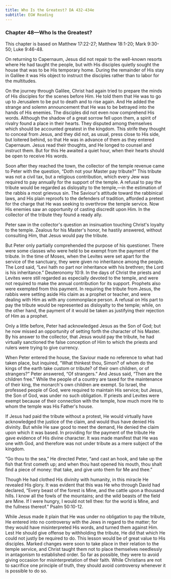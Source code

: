 ```yaml
---
title: Who Is the Greatest? DA 432-434e
subtitle: EGW Reading
---
```


### Chapter 48—Who Is the Greatest?

This chapter is based on Matthew 17:22-27; Matthew 18:1-20; Mark 9:30-50; Luke 9:46-48.

On returning to Capernaum, Jesus did not repair to the well-known resorts where He had taught the people, but with His disciples quietly sought the house that was to be His temporary home. During the remainder of His stay in Galilee it was His object to instruct the disciples rather than to labor for the multitudes.

On the journey through Galilee, Christ had again tried to prepare the minds of His disciples for the scenes before Him. He told them that He was to go up to Jerusalem to be put to death and to rise again. And He added the strange and solemn announcement that He was to be betrayed into the hands of His enemies. The disciples did not even now comprehend His words. Although the shadow of a great sorrow fell upon them, a spirit of rivalry found a place in their hearts. They disputed among themselves which should be accounted greatest in the kingdom. This strife they thought to conceal from Jesus, and they did not, as usual, press close to His side, but loitered behind, so that He was in advance of them as they entered Capernaum. Jesus read their thoughts, and He longed to counsel and instruct them. But for this He awaited a quiet hour, when their hearts should be open to receive His words.

Soon after they reached the town, the collector of the temple revenue came to Peter with the question, “Doth not your Master pay tribute?” This tribute was not a civil tax, but a religious contribution, which every Jew was required to pay annually for the support of the temple. A refusal to pay the tribute would be regarded as disloyalty to the temple,—in the estimation of the rabbis a most grievous sin. The Saviour's attitude toward the rabbinical laws, and His plain reproofs to the defenders of tradition, afforded a pretext for the charge that He was seeking to overthrow the temple service. Now His enemies saw an opportunity of casting discredit upon Him. In the collector of the tribute they found a ready ally.

Peter saw in the collector's question an insinuation touching Christ's loyalty to the temple. Zealous for his Master's honor, he hastily answered, without consulting Him, that Jesus would pay the tribute.

But Peter only partially comprehended the purpose of his questioner. There were some classes who were held to be exempt from the payment of the tribute. In the time of Moses, when the Levites were set apart for the service of the sanctuary, they were given no inheritance among the people. The Lord said, “Levi hath no part nor inheritance with his brethren; the Lord is his inheritance.” Deuteronomy 10:9. In the days of Christ the priests and Levites were still regarded as especially devoted to the temple, and were not required to make the annual contribution for its support. Prophets also were exempted from this payment. In requiring the tribute from Jesus, the rabbis were setting aside His claim as a prophet or teacher, and were dealing with Him as with any commonplace person. A refusal on His part to pay the tribute would be represented as disloyalty to the temple; while, on the other hand, the payment of it would be taken as justifying their rejection of Him as a prophet.

Only a little before, Peter had acknowledged Jesus as the Son of God; but he now missed an opportunity of setting forth the character of his Master. By his answer to the collector, that Jesus would pay the tribute, he had virtually sanctioned the false conception of Him to which the priests and rulers were trying to give currency.

When Peter entered the house, the Saviour made no reference to what had taken place, but inquired, “What thinkest thou, Simon? of whom do the kings of the earth take custom or tribute? of their own children, or of strangers?” Peter answered, “Of strangers.” And Jesus said, “Then are the children free.” While the people of a country are taxed for the maintenance of their king, the monarch's own children are exempt. So Israel, the professed people of God, were required to maintain His service; but Jesus, the Son of God, was under no such obligation. If priests and Levites were exempt because of their connection with the temple, how much more He to whom the temple was His Father's house.

If Jesus had paid the tribute without a protest, He would virtually have acknowledged the justice of the claim, and would thus have denied His divinity. But while He saw good to meet the demand, He denied the claim upon which it was based. In providing for the payment of the tribute He gave evidence of His divine character. It was made manifest that He was one with God, and therefore was not under tribute as a mere subject of the kingdom.

“Go thou to the sea,” He directed Peter, “and cast an hook, and take up the fish that first cometh up; and when thou hast opened his mouth, thou shalt find a piece of money: that take, and give unto them for Me and thee.”

Though He had clothed His divinity with humanity, in this miracle He revealed His glory. It was evident that this was He who through David had declared, “Every beast of the forest is Mine, and the cattle upon a thousand hills. I know all the fowls of the mountains; and the wild beasts of the field are Mine. If I were hungry, I would not tell thee: for the world is Mine, and the fullness thereof.” Psalm 50:10-12.

While Jesus made it plain that He was under no obligation to pay the tribute, He entered into no controversy with the Jews in regard to the matter; for they would have misinterpreted His words, and turned them against Him. Lest He should give offense by withholding the tribute, He did that which He could not justly be required to do. This lesson would be of great value to His disciples. Marked changes were soon to take place in their relation to the temple service, and Christ taught them not to place themselves needlessly in antagonism to established order. So far as possible, they were to avoid giving occasion for misinterpretation of their faith. While Christians are not to sacrifice one principle of truth, they should avoid controversy whenever it is possible to do so.